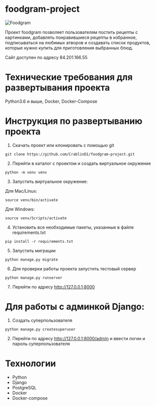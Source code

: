 # foodgram-project

![Foodgram](https://github.com/CrablinD1/foodgram-project/workflows/foodgram%20project/badge.svg)

Проект foodgram позволяет пользователям постить рецепты с картинками, добавлять понравившиеся рецепты в избранное, подписываться на любимых атворов и создавать список продуктов, которые нужно купить для приготовления выбранных блюд.

Сайт доступен по адресу 84.201.166.55


# Технические требования для развертывания проекта
Python3.6 и выше, Docker, Docker-Compose

# Инструкция по развертыванию проекта
1. Скачать проект или клонировать с помощью git 
```
git clone https://github.com/CrablinD1/foodgram-project.git
```

2. Перейти в каталог с проектом и создать виртуальное окружение 
```
python -m venv venv
```

3. Запустить виртуальное окружение:

Для Mac/Linux:
```
source venv/bin/activate
```

Для Windows:
```
source venv/Scripts/activate
```

4. Установить все необходимые пакеты, указанные в файле requirements.txt 
```
pip install -r requirements.txt
```

5. Запустить миграции 
```
python manage.py migrate
```

6. Для проверки работы проекта запустить тестовый сервер 
```
python manage.py runserver
```

7. Перейти по адресу http://127.0.0.1:8000

# Для работы с админкой Django:
1. Создать суперпользователя 
```
python manage.py createsuperuser
```
2. Перейти по адресу http://127.0.0.1:8000/admin и ввести логин и пароль суперпользователя

# Технологии 
* Python
* Django
* PostgreSQL
* Docker
* Docker-compose
